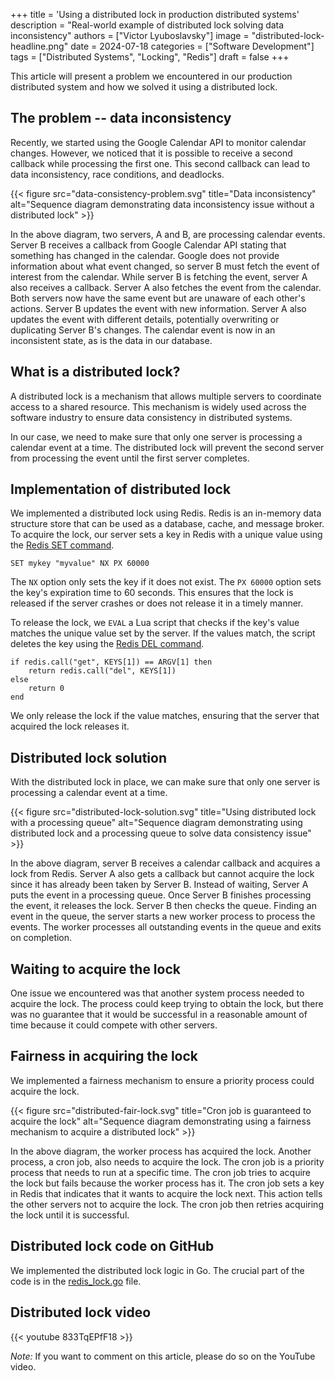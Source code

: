 +++
title = 'Using a distributed lock in production distributed systems'
description = "Real-world example of distributed lock solving data inconsistency"
authors = ["Victor Lyuboslavsky"]
image = "distributed-lock-headline.png"
date = 2024-07-18
categories = ["Software Development"]
tags = ["Distributed Systems", "Locking", "Redis"]
draft = false
+++

This article will present a problem we encountered in our production distributed system and how we solved it using a
distributed lock.

## The problem -- data inconsistency

Recently, we started using the Google Calendar API to monitor calendar changes. However, we noticed that it is possible
to receive a second callback while processing the first one. This second callback can lead to data inconsistency, race
conditions, and deadlocks.

{{< figure src="data-consistency-problem.svg" title="Data inconsistency"
alt="Sequence diagram demonstrating data inconsistency issue without a distributed lock" >}}

In the above diagram, two servers, A and B, are processing calendar events. Server B receives a callback from Google
Calendar API stating that something has changed in the calendar. Google does not provide information about what event
changed, so server B must fetch the event of interest from the calendar. While server B is fetching the event, server A
also receives a callback. Server A also fetches the event from the calendar. Both servers now have the same event but
are unaware of each other's actions. Server B updates the event with new information. Server A also updates the event
with different details, potentially overwriting or duplicating Server B's changes. The calendar event is now in an
inconsistent state, as is the data in our database.

## What is a distributed lock?

A distributed lock is a mechanism that allows multiple servers to coordinate access to a shared resource. This mechanism
is widely used across the software industry to ensure data consistency in distributed systems.

In our case, we need to make sure that only one server is processing a calendar event at a time. The distributed lock
will prevent the second server from processing the event until the first server completes.

## Implementation of distributed lock

We implemented a distributed lock using Redis. Redis is an in-memory data structure store that can be used as a
database, cache, and message broker. To acquire the lock, our server sets a key in Redis with a unique value using the
[Redis SET command](https://redis.io/docs/latest/commands/set/).

```
SET mykey "myvalue" NX PX 60000
```

The `NX` option only sets the key if it does not exist. The `PX 60000` option sets the key's expiration time to 60
seconds. This ensures that the lock is released if the server crashes or does not release it in a timely manner.

To release the lock, we `EVAL` a Lua script that checks if the key's value matches the unique value set by the server.
If the values match, the script deletes the key using the
[Redis DEL command](https://redis.io/docs/latest/commands/del/).

```
if redis.call("get", KEYS[1]) == ARGV[1] then
    return redis.call("del", KEYS[1])
else
    return 0
end
```

We only release the lock if the value matches, ensuring that the server that acquired the lock releases it.

## Distributed lock solution

With the distributed lock in place, we can make sure that only one server is processing a calendar event at a time.

{{< figure src="distributed-lock-solution.svg" title="Using distributed lock with a processing queue"
alt="Sequence diagram demonstrating using distributed lock and a processing queue to solve data consistency issue" >}}

In the above diagram, server B receives a calendar callback and acquires a lock from Redis. Server A also gets a
callback but cannot acquire the lock since it has already been taken by Server B. Instead of waiting, Server A puts the
event in a processing queue. Once Server B finishes processing the event, it releases the lock. Server B then checks the
queue. Finding an event in the queue, the server starts a new worker process to process the events. The worker processes
all outstanding events in the queue and exits on completion.

## Waiting to acquire the lock

One issue we encountered was that another system process needed to acquire the lock. The process could keep trying to
obtain the lock, but there was no guarantee that it would be successful in a reasonable amount of time because it could
compete with other servers.

## Fairness in acquiring the lock

We implemented a fairness mechanism to ensure a priority process could acquire the lock.

{{< figure src="distributed-fair-lock.svg" title="Cron job is guaranteed to acquire the lock"
alt="Sequence diagram demonstrating using a fairness mechanism to acquire a distributed lock" >}}

In the above diagram, the worker process has acquired the lock. Another process, a cron job, also needs to acquire the
lock. The cron job is a priority process that needs to run at a specific time. The cron job tries to acquire the lock
but fails because the worker process has it. The cron job sets a key in Redis that indicates that it wants to acquire
the lock next. This action tells the other servers not to acquire the lock. The cron job then retries acquiring the lock
until it is successful.

## Distributed lock code on GitHub

We implemented the distributed lock logic in Go. The crucial part of the code is in the
[redis_lock.go](https://github.com/fleetdm/fleet/blob/7ae1fe95272fbbda7efe1e320552539768498839/server/service/redis_lock/redis_lock.go)
file.

## Distributed lock video

{{< youtube 833TqEPfF18 >}}

_Note:_ If you want to comment on this article, please do so on the YouTube video.
